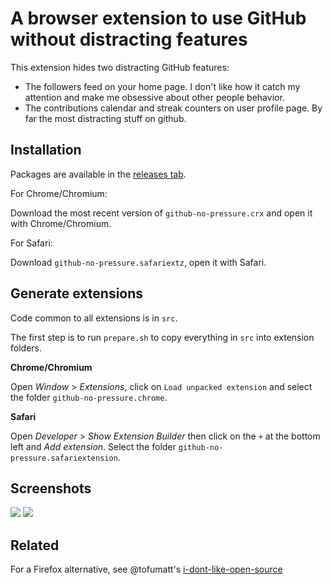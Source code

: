 # A browser extension to use GitHub without distracting features

This extension hides two distracting GitHub features:
- The followers feed on your home page. I don't like how it catch my attention and make me obsessive about other people behavior.
- The contributions calendar and streak counters on user profile page. By far the most distracting stuff on github.

## Installation

Packages are available in the [releases tab](https://github.com/devpluslove/github-no-pressure/releases).

For Chrome/Chromium:

Download the most recent version of `github-no-pressure.crx` and open it with Chrome/Chromium.

For Safari:

Download `github-no-pressure.safariextz`, open it with Safari.

## Generate extensions

Code common to all extensions is in `src`.

The first step is to run `prepare.sh` to copy everything in `src` into extension folders.

**Chrome/Chromium**

Open _Window_ > _Extensions_, click on `Load unpacked extension` and select the folder `github-no-pressure.chrome`.

**Safari**

Open _Developer_ > _Show Extension Builder_ then click on the `+` at the bottom left and _Add extension_. Select the folder `github-no-pressure.safariextension`.

## Screenshots

![](http://i.imgur.com/Sr5k3PL.png)
![](http://i.imgur.com/UYI5M3z.png)

## Related

For a Firefox alternative, see @tofumatt's [i-dont-like-open-source](https://github.com/tofumatt/i-dont-like-open-source)
